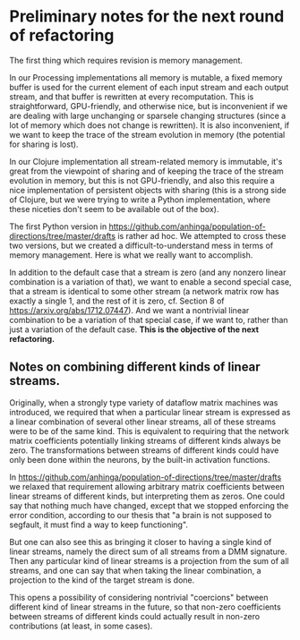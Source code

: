 # Preliminary notes for the next round of refactoring

The first thing which requires revision is memory management.

In our Processing implementations all memory is mutable, a fixed memory buffer is used for the current
element of each input stream and each output stream, and that buffer is rewritten at every recomputation.
This is straightforward, GPU-friendly, and otherwise nice, but is inconvenient if we are dealing with 
large unchanging or sparsele changing structures (since a lot of memory which does not change is rewritten).
It is also inconvenient, if we want to keep the trace of the stream evolution in memory (the potential for sharing
is lost).

In our Clojure implementation all stream-related memory is immutable, it's great from the viewpoint
of sharing and of keeping the trace of the stream evolution in memory, but this is not GPU-friendly, and also
this require a nice implementation of persistent objects with sharing (this is a strong side of Clojure, but
we were trying to write a Python implementation, where these niceties don't seem to be available out of the box).

The first Python version in https://github.com/anhinga/population-of-directions/tree/master/drafts is rather ad hoc.
We attempted to cross these two versions, but we created a difficult-to-understand mess in terms of memory
management. Here is what we really want to accomplish.

In addition to the default case that a stream is zero (and any nonzero linear combination is a variation of that),
we want to enable a second special case, that a stream is identical to some other stream (a network matrix row has 
exactly a single 1, and the rest of it is zero, cf. Section 8 of https://arxiv.org/abs/1712.07447). And we want a nontrivial linear combination to be a variation of that special case, if we want to, rather than just a variation of the default case. **This is the objective of the next refactoring.**

## Notes on combining different kinds of linear streams.

Originally, when a strongly type variety of dataflow matrix machines was introduced, 
we required that when a particular
linear stream is expressed as a linear combination of several other linear streams, 
all of these streams were to be of the same kind. 
This is equivalent to requiring that the network matrix coefficients
potentially linking streams of different kinds always be zero.
The transformations between streams of different kinds could have only been done within the neurons, 
by the built-in activation functions.

In https://github.com/anhinga/population-of-directions/tree/master/drafts
we relaxed that requirement allowing arbitrary matrix coefficients between linear  streams of different kinds,
but interpreting them as zeros. 
One could say that nothing much have changed, except that we stopped enforcing the error condition,
according to our thesis that "a brain is not supposed to segfault, it must find a way to keep functioning".

But one can also see this as bringing it closer to having a single kind of linear streams, 
namely the direct sum of all streams from a DMM signature. 
Then any particular kind of linear streams is a projection from the sum of all streams, and one can say that
when taking the linear combination, a projection to the kind of the target stream is done.

This opens a possibility of considering nontrivial "coercions" between different kind of linear streams in the future,
so that non-zero coefficients between streams of different kinds could actually result in non-zero contributions (at least,
in some cases). 
